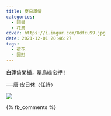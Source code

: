 ```yaml
---
title: 夏日風情
categories:
  - 國畫
  - 花鳥
cover: https://i.imgur.com/Udfcu99.jpg
date: 2021-12-01 20:46:27
tags:
  - 荷花
  - 圓形
---
```


白蓮倚闌楯，翠鳥緣帘押！

──唐·皮日休〈任詩〉


![](https://i.imgur.com/Udfcu99.jpg)

{% fb_comments %}
